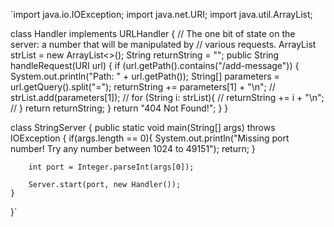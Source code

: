 `import java.io.IOException;
import java.net.URI;
import java.util.ArrayList;


class Handler implements URLHandler {
    // The one bit of state on the server: a number that will be manipulated by
    // various requests.
    ArrayList<String> strList = new ArrayList<>();
    String returnString = "";
    public String handleRequest(URI url) {
        if (url.getPath().contains("/add-message")) {
            System.out.println("Path: " + url.getPath());
            String[] parameters = url.getQuery().split("=");
            returnString += parameters[1] + "\n";
            // strList.add(parameters[1]);
            // for (String i: strList){
            //     returnString += i + "\n";
            // }
            return returnString;
        }
        return "404 Not Found!";
    }
}

class StringServer {
    public static void main(String[] args) throws IOException {
        if(args.length == 0){
            System.out.println("Missing port number! Try any number between 1024 to 49151");
            return;
        }

        int port = Integer.parseInt(args[0]);

        Server.start(port, new Handler());
    }
}`

